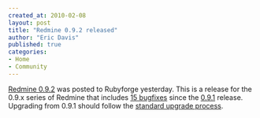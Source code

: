 ```yaml
---
created_at: 2010-02-08
layout: post
title: "Redmine 0.9.2 released"
author: "Eric Davis"
published: true
categories:
- Home
- Community
---
```


[Redmine 0.9.2][release] was posted to Rubyforge yesterday.  This is a release for the 0.9.x series of Redmine that includes [15 bugfixes][] since the [0.9.1][] release.  Upgrading from 0.9.1 should follow the [standard upgrade process][upgrade].

[release]: http://www.redmine.org/news/34
[15 bugfixes]: http://www.redmine.org/versions/show/16
[0.9.1]: http://redmineblog.com/articles/redmine-0-9
[upgrade]: http://www.redmine.org/wiki/redmine/RedmineUpgrade

